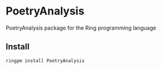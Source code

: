 # PoetryAnalysis

PoetryAnalysis package for the Ring programming language

## Install

	ringpm install PoetryAnalysis
